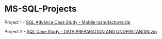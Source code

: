 # MS-SQL-Projects
Project 1 - [SQL Advance Case Study - Mobile manufacturer.zip](https://github.com/user-attachments/files/16745195/SQL.Advance.Case.Study.-.Mobile.manufacturer.zip)

Project 2 - [SQL Case Study - DATA PREPARATION AND UNDERSTANDIN.zip](https://github.com/user-attachments/files/16745196/SQL.Case.Study.-.DATA.PREPARATION.AND.UNDERSTANDIN.zip)
